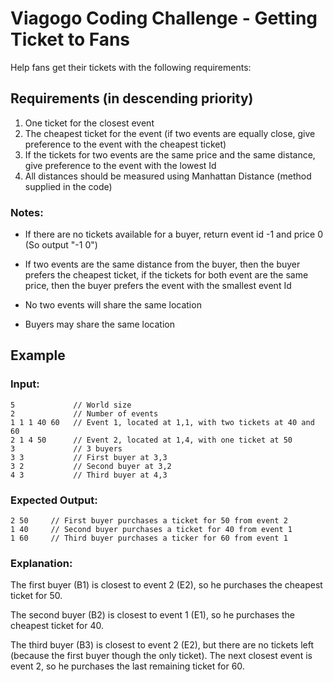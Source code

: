 # Viagogo Coding Challenge - Getting Ticket to Fans

Help fans get their tickets with the following requirements:

## Requirements (in descending priority)

1. One ticket for the closest event
2. The cheapest ticket for the event (if two events are equally close, give preference to the event with the cheapest ticket)
3. If the tickets for two events are the same price and the same distance, give preference to the event with the lowest Id
4. All distances should be measured using Manhattan Distance (method supplied in the code)

### Notes:

* If there are no tickets available for a buyer, return event id -1 and price 0 (So output "-1 0")

* If two events are the same distance from the buyer, then the buyer prefers the cheapest ticket, if the tickets for both event are the same price, then the buyer prefers the event with the smallest event Id

* No two events will share the same location

* Buyers may share the same location

## Example

### Input:
```
5             // World size
2             // Number of events
1 1 1 40 60   // Event 1, located at 1,1, with two tickets at 40 and 60
2 1 4 50      // Event 2, located at 1,4, with one ticket at 50
3             // 3 buyers
3 3           // First buyer at 3,3
3 2           // Second buyer at 3,2
4 3           // Third buyer at 4,3
```

### Expected Output:

```
2 50     // First buyer purchases a ticket for 50 from event 2
1 40     // Second buyer purchases a ticket for 40 from event 1
1 60     // Third buyer purchases a ticker for 60 from event 1
```

### Explanation:

The first buyer (B1) is closest to event 2 (E2), so he purchases the cheapest ticket for 50.

The second buyer (B2) is closest to event 1 (E1), so he purchases the cheapest ticket for 40.

The third buyer (B3) is closest to event 2 (E2), but there are no tickets left (because the first buyer though the only ticket). The next closest event is event 2, so he purchases the last remaining ticket for 60.